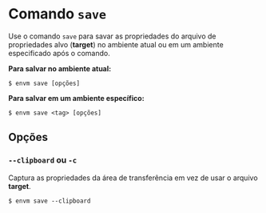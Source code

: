 # Comando `save`

Use o comando `save` para savar as propriedades do arquivo de propriedades alvo (**target**) no ambiente atual ou em um ambiente especificado após o comando.

**Para salvar no ambiente atual:**

```shell
$ envm save [opções]
```

**Para salvar em um ambiente específico:**

```shell
$ envm save <tag> [opções]
```

## Opções

### `--clipboard` ou `-c`
Captura as propriedades da área de transferência em vez de usar o arquivo **target**.

```shell
$ envm save --clipboard
```
